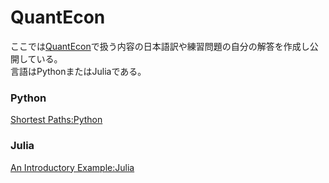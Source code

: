 # QuantEcon  
ここでは[QuantEcon](http://quant-econ.net/)で扱う内容の日本語訳や練習問題の自分の解答を作成し公開している。  
言語はPythonまたはJuliaである。  

### Python  
[Shortest Paths:Python](Shortest_Paths_py)  

### Julia  
[An Introductory Example:Julia](An_Introductory_Example_jl)
